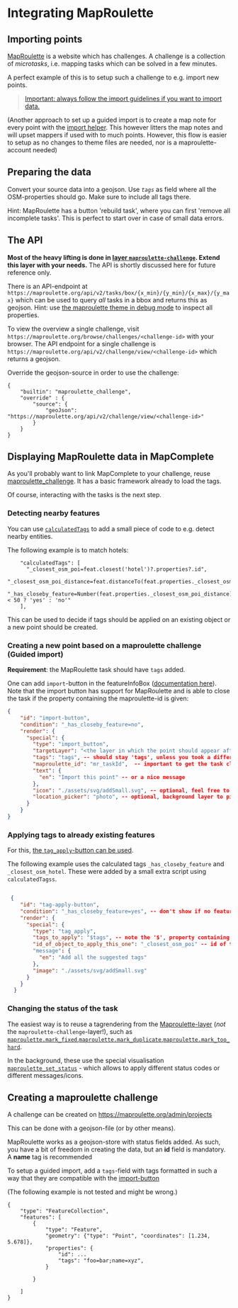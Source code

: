 # Integrating MapRoulette

## Importing points

[MapRoulette](https://www.maproulette.org/) is a website which has challenges. A challenge is a collection of _microtasks_, i.e. mapping tasks which can be solved in a few minutes.

A perfect example of this is to setup such a challenge to e.g. import new points. 

> [Important: always follow the import guidelines if you want to import data.](https://wiki.openstreetmap.org/wiki/Import/Guidelines)

(Another approach to set up a guided import is to create a map note for every point with the [import helper](https://mapcomplete.osm.be/import_helper). This however litters the map notes and will upset mappers if used with to much points. However, this flow is easier to setup as no changes to theme files are needed, nor is a maproulette-account needed)

## Preparing the data

Convert your source data into a geojson. Use *`tags`* as field where all the OSM-properties should go. Make sure to include all tags there.

Hint: MapRoulette has a button 'rebuild task', where you can first 'remove all incomplete tasks'. This is perfect to start over in case of small data errors.

## The API

**Most of the heavy lifting is done in [layer `maproulette-challenge`](./Docs/Layers/maproulette_challenge.md). Extend this layer with your needs.**
The API is shortly discussed here for future reference only.

There is an API-endpoint at `https://maproulette.org/api/v2/tasks/box/{x_min}/{y_min}/{x_max}/{y_max}` which can be used
to query _all_ tasks in a bbox and returns this as geojson. Hint:
use [the maproulette theme in debug mode](https://mapcomplete.osm.be/maproulette?debug=true) to inspect all properties.

To view the overview a single challenge, visit `https://maproulette.org/browse/challenges/<challenge-id>` with your
browser.
The API endpoint for a single challenge is `https://maproulette.org/api/v2/challenge/view/<challenge-id>` which returns a
geojson.

Override the geojson-source in order to use the challenge:

``` 
{
    "builtin": "maproulette_challenge",
    "override" : {
        "source": {
            "geoJson": "https://maproulette.org/api/v2/challenge/view/<challenge-id>"
        }
    }
}
```


## Displaying MapRoulette data in MapComplete

As you'll probably want to link MapComplete to your challenge, reuse [maproulette_challenge](Docs/Layers/maproulette_challenge.md).
It has a basic framework already to load the tags.

Of course, interacting with the tasks is the next step.

### Detecting nearby features

You can use [`calculatedTags`](./Docs/CalculatedTags.md) to add a small piece of code to e.g. detect nearby entities.

The following example is to match hotels:

```
    "calculatedTags": [
      "_closest_osm_poi=feat.closest('hotel')?.properties?.id",
      "_closest_osm_poi_distance=feat.distanceTo(feat.properties._closest_osm_poi)",
      "_has_closeby_feature=Number(feat.properties._closest_osm_poi_distance) < 50 ? 'yes' : 'no'"
    ], 
```

This can be used to decide if tags should be applied on an existing object or a new point should be created.


### Creating a new point based on a maproulette challenge (Guided import)

**Requirement**: the MapRoulette task should have `tags` added.

One can add `import`-button in the featureInfoBox ([documentation here](./Docs/SpecialRenderings.md#importbutton)).
Note that the import button has support for MapRoulette and is able to close the task if the property containing the maproulette-id is given:

```json
{
    "id": "import-button",
    "condition": "_has_closeby_feature=no",
    "render": {
      "special": {
        "type": "import_button",
        "targetLayer": "<the layer in which the point should appear afterwards>",
        "tags": "tags", -- should stay 'tags', unless you took a different name while creating the data
        "maproulette_id": "mr_taskId",  -- important to get the task closed
        "text": {
          "en": "Import this point" -- or a nice message
        },
        "icon": "./assets/svg/addSmall.svg", -- optional, feel free to change
        "location_picker": "photo", -- optional, background layer to pinpoint the hotel
      }
    }
}
```


### Applying tags to already existing features

For this, [the `tag_apply`-button can be used](./Docs/SpecialRenderings.md#tagapply).

The following example uses the calculated tags `_has_closeby_feature` and `_closest_osm_hotel`. These were added by a small extra script using `calculatedTagss`.

```json

 {
    "id": "tag-apply-button",
    "condition": "_has_closeby_feature=yes", -- don't show if no feature to add to
    "render": {
      "special": {
        "type": "tag_apply",
        "tags_to_apply": "$tags", -- note the '$', property containing the tags
        "id_of_object_to_apply_this_one": "_closest_osm_poi" -- id of the feature to add those tags to
        "message": {
          "en": "Add all the suggested tags"
        },
        "image": "./assets/svg/addSmall.svg"
      }
    }
  }

```

### Changing the status of the task

The easiest way is to reuse a tagrendering from the [Maproulette-layer](./Docs/Layers/maproulette.md) (_not_ the `maproulette-challenge`-layer!), such as [`maproulette.mark_fixed`](./Docs/Layers/maproulette.md#markfixed),[`maproulette.mark_duplicate`](./Docs/Layers/maproulette.md#markduplicate),[`maproulette.mark_too_hard`](./Docs/Layers/maproulette.md#marktoohard).

In the background, these use the special visualisation [`maproulette_set_status`](./Docs/SpecialRenderings.md#maproulettesetstatus) - which allows to apply different status codes or different messages/icons.

## Creating a maproulette challenge

A challenge can be created on https://maproulette.org/admin/projects

This can be done with a geojson-file (or by other means).

MapRoulette works as a geojson-store with status fields added. As such, you have a bit of freedom in creating the data, but an **id** field is mandatory. A **name** tag is recommended

To setup a guided import, add a `tags`-field with tags formatted in such a way that they are compatible with the [import-button](./Docs/SpecialRenderings.md#specifying-which-tags-to-copy-or-add)


(The following example is not tested and might be wrong.)

```
{
    "type": "FeatureCollection",
    "features": [
        {
            "type": "Feature",
            "geometry": {"type": "Point", "coordinates": [1.234, 5.678]},
            "properties": {
                "id": ...
                "tags": "foo=bar;name=xyz",
            }
        
        }
    
    ] 
}

```
